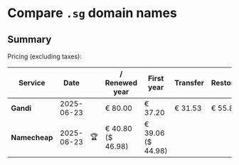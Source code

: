 # Compare `.sg` domain names

## Summary

Pricing (excluding taxes):

| Service | Date |  | / Renewed year | First year | Transfer | Restoration |
|--|--|--|--|--|--|--|
| **Gandi** | 2025-06-23 |  | € 80.00 | € 37.20 | € 31.53 | € 55.81 |
| **Namecheap** | 2025-06-23 | 🏆 | € 40.80<br>($ 46.98) | € 39.06<br>($ 44.98) |  |  |
